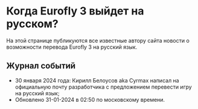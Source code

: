 # Когда Eurofly 3 выйдет на русском?

На этой странице публикуются все известные автору сайта новости о возможности перевода Eurofly 3 на русский язык.

## Журнал событий

* 30 января 2024 года: Кирилл Белоусов aka Cyrmax написал на официальную почту разработчика с предложением перевести игру на русский язык;
* Обновлено 31-01-2024 в 02:50 по московскому времени.
